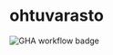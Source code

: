 # ohtuvarasto

![GHA workflow badge](https://github.com/anidinri/ohtuvarasto/workflows/CI/badge.svg)

